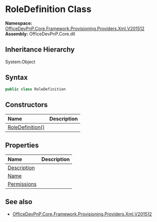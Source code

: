 # RoleDefinition Class
  

**Namespace:** [OfficeDevPnP.Core.Framework.Provisioning.Providers.Xml.V201512](OfficeDevPnP.Core.Framework.Provisioning.Providers.Xml.V201512.md)  
**Assembly:** OfficeDevPnP.Core.dll  
## Inheritance Hierarchy
System.Object  
## Syntax
```C#
public class RoleDefinition
```
## Constructors
|**Name**|**Description**|
|:-----|:-----|
| [RoleDefinition()](OfficeDevPnP.Core.Framework.Provisioning.Providers.Xml.V201512.RoleDefinition.ctor1.md) |  
## Properties
|**Name**|**Description**|
|:-----|:-----|
| [Description](OfficeDevPnP.Core.Framework.Provisioning.Providers.Xml.V201512.RoleDefinition.Description.md) | 
| [Name](OfficeDevPnP.Core.Framework.Provisioning.Providers.Xml.V201512.RoleDefinition.Name.md) | 
| [Permissions](OfficeDevPnP.Core.Framework.Provisioning.Providers.Xml.V201512.RoleDefinition.Permissions.md) | 
## See also
- [OfficeDevPnP.Core.Framework.Provisioning.Providers.Xml.V201512](OfficeDevPnP.Core.Framework.Provisioning.Providers.Xml.V201512.md)
